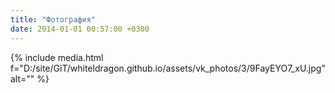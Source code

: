 ```yaml
---
title: "Фотография"
date: 2014-01-01 00:57:00 +0300
---
```



{% include media.html f="D:/site/GiT/whiteldragon.github.io/assets/vk_photos/3/9FayEYO7_xU.jpg" alt="" %}
